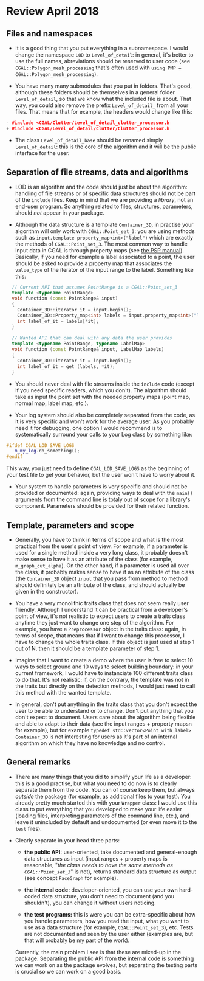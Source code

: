 # Review April 2018

## Files and namespaces

* It is a good thing that you put everything in a subnamespace. I
  would change the namespace `LOD` to `Level_of_detail`: in general,
  it's better to use the full names, abreviations should be reserved
  to user code (see `CGAL::Polygon_mesh_processing` that's often used
  with `using PMP = CGAL::Polygon_mesh_processing`).

* You have many many submodules that you put in folders. That's good,
  although these folders should be themselves in a general folder
  `Level_of_detail`, so that we know what the included file is
  about. That way, you could also remove the prefix `Level_of_detail_`
  from all your files. That means that for example, the headers would
  change like this:
  
```c++
- #include <CGAL/Clutter/Level_of_detail_clutter_processor.h
+ #include <CGAL/Level_of_detail/Clutter/Clutter_processor.h
```

* The class `Level_of_detail_base` should be renamed simply
  `Level_of_detail`: this is the core of the algorithm and it will be
  the public interface for the user.

## Separation of file streams, data and algorithms

* LOD is an algorithm and the code should just be about the algorithm:
  handling of file streams or of specific data structures should not
  be part of the `include` files. Keep in mind that we are providing a
  _library_, not an end-user program. So anything related to files,
  structures, parameters, should _not_ appear in your package.

* Although the data structure is a template `Container_3D`, in
  practise your algorithm will only work with `CGAL::Point_set_3`: you
  are using methods such as `input.template
  property_map<int>("label")` which are exactly the methods of
  `CGAL::Point_set_3`. The most common way to handle input data in
  CGAL is through property maps (see
  [the PSP manual](https://doc.cgal.org/latest/Point_set_processing_3/index.html#title1)). Basically,
  if you need for example a label associated to a point, the user
  should be asked to provide a property map that associates the
  `value_type` of the iterator of the input range to the
  label. Something like this:

```c++
  // Current API that assumes PointRange is a CGAL::Point_set_3
  template <typename PointRange>
  void function (const PointRange& input)
  {
    Container_3D::iterator it = input.begin();
    Container_3D::Property_map<int> labels = input.property_map<int>("label").first;
    int label_of_it = labels[*it];
  }
  
  // Wanted API that can deal with any data the user provides
  template <typename PointRange, typename LabelMap>
  void function (const PointRange& input, LabelMap labels)
  {
    Container_3D::iterator it = input.begin();
    int label_of_it = get (labels, *it);
  }
```

* You should never deal with file streams inside the `include` code
  (except if you need specific readers, which you don't). The
  algorithm should take as input the point set with the needed
  property maps (point map, normal map, label map, etc.).

* Your log system should also be completely separated from the code,
  as it is very specific and won't work for the average user. As you
  probably need it for debugging, one option I would recommend is to
  systematically surround your calls to your Log class by something
  like:

```c++
#ifdef CGAL_LOD_SAVE_LOGS
   m_my_log.do_something();
#endif
```

  This way, you just need to define `CGAL_LOD_SAVE_LOGS` as the
  beginning of your test file to get your behavior, but the user won't
  have to worry about it.

* Your system to handle parameters is very specific and should not be
  provided or documented: again, providing ways to deal with the
  `main()` arguments from the command line is totaly out of scope for
  a library's component. Parameters should be provided for their
  related function.

## Template, parameters and scope

* Generally, you have to think in terms of scope and what is the most
  practical from the user's point of view. For example, if a parameter
  is used for a single method inside a very long class, it probably
  doesn't make sense to have it as an attribute of the class (for
  example, `m_graph_cut_alpha`). On the other hand, if a parameter is
  used all over the class, it probably makes sense to have it as an
  attribute of the class (the `Container_3D` object `input` that you
  pass from method to method should definitely be an attribute of the
  class, and should actually be given in the constructor).

* You have a very monolithic traits class that does not seem really
  user friendly. Although I understand it can be practical from a
  developer's point of view, it's not realistic to expect users to
  create a traits class anytime they just want to change one step of
  the algorithm. For example, you have a `Preprocessor` object in the
  traits class: again, in terms of scope, that means that if I want to
  change this processor, I have to change the whole traits class. If
  this object is just used at step 1 out of N, then it should be a
  template parameter of step 1.

* Imagine that I want to create a demo where the user is free to
  select 10 ways to select ground and 10 ways to select building
  boundary: in your current framework, I would have to instanciate 100
  different traits class to do that. It's not realistic: if, on the
  contrary, the template was not in the traits but directly on the
  detection methods, I would just need to call this method with the
  wanted template.

* In general, don't put anything in the traits class that you don't
  expect the user to be able to understand or to change. Don't put
  anything that you don't expect to document. Users care about the
  algorithm being flexible and able to adapt to their data (see the
  input ranges + property mapsn for example), but for example `typedef
  std::vector<Point_with_label> Container_3D` is not interesting for
  users as it's part of an internal algorithm on which they have no
  knowledge and no control.

## General remarks

* There are many things that you did to simplify your life as a
  developer: this is a good practise, but what you need to do now is
  to clearly separate them from the code. You can of course keep them,
  but always _outside_ the package (for example, as additional files
  to your test). You already pretty much started this with your
  `Wrapper` class: I would use this class to put everything that you
  developed to make your life easier (loading files, interpreting
  parameters of the command line, etc.), and leave it unincluded by
  default and undocumented (or even move it to the `test` files).

* Clearly separate in your head three parts:

  - __the public API:__ user-oriented, take documented and general-enough
    data structures as input (input ranges + property maps is
    reasonable, "_the class needs to have the same methods as
    `CGAL::Point_set_3`_" is not), returns standard data structure as
    output (see concept `FaceGraph` for example). 
  
  - __the internal code:__ developer-oriented, you can use your own
    hard-coded data structure, you don't need to document (and you
    shouldn't), you can change it without users noticing.
    
  - __the test programs:__ this is were you can be extra-specific
    about how you handle parameters, how you read the input, what you
    want to use as a data structure (for example,
    `CGAL::Point_set_3`), etc. Tests are not documented and seen by
    the user either (examples are, but that will probably be my part
    of the work).

  Currently, the main problem I see is that these are mixed-up in the
  package. Separating the public API from the internal code is
  something we can work on as the package evolves, but separating the
  testing parts is crucial so we can work on a good basis.
